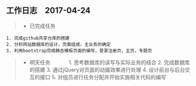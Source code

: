 ## 工作日志　2017-04-24
>* 已完成任务

    1. 完成github共享仓库的搭建
    2. 分析网站数据库的设计，页面组成，主业务的确定
    3. 利用bootstrap完成静态模板页面的编写，登录注册页，主页，专题页
    
>* 明天任务
　　　
    1. 思考数据库的读写与实际业务的结合
    2. 完成数据库的搭建
    3. 通过jQuery对页面的动画效果进行处理
    4. 设计前台与后台交互的接口
    5. 对组员进行任务分配并开始实施相关代码的编写
